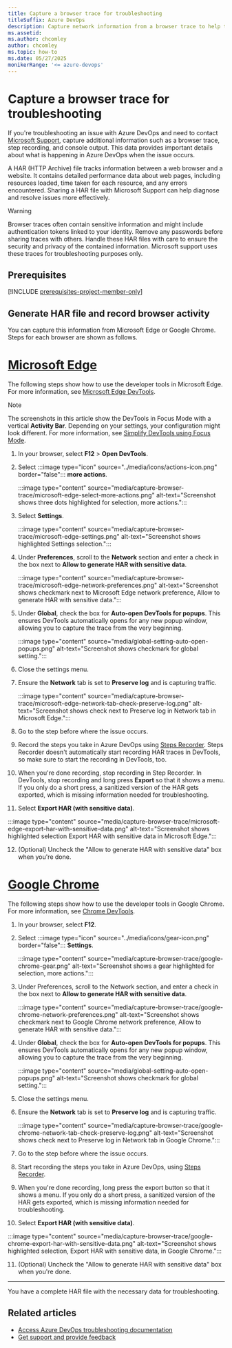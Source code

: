 ```yaml
---
title: Capture a browser trace for troubleshooting
titleSuffix: Azure DevOps
description: Capture network information from a browser trace to help troubleshoot issues with Azure DevOps.
ms.assetid: 
ms.author: chcomley
author: chcomley
ms.topic: how-to
ms.date: 05/27/2025
monikerRange: '<= azure-devops'
---
```


# Capture a browser trace for troubleshooting

If you're troubleshooting an issue with Azure DevOps and need to contact [Microsoft Support](provide-feedback.md), capture additional information such as a browser trace, step recording, and console output. This data provides important details about what is happening in Azure DevOps when the issue occurs.

A HAR (HTTP Archive) file tracks information between a web browser and a website. It contains detailed performance data about web pages, including resources loaded, time taken for each resource, and any errors encountered. Sharing a HAR file with Microsoft Support can help diagnose and resolve issues more effectively.

> [!WARNING]
> Browser traces often contain sensitive information and might include authentication tokens linked to your identity. Remove any passwords before sharing traces with others. Handle these HAR files with care to ensure the security and privacy of the contained information. Microsoft support uses these traces for troubleshooting purposes only.

## Prerequisites

[!INCLUDE [prerequisites-project-member-only](../includes/prerequisites-project-member-only.md)]

## Generate HAR file and record browser activity

You can capture this information from Microsoft Edge or Google Chrome. Steps for each browser are shown as follows.

# [Microsoft Edge](#tab/microsoft-edge)

The following steps show how to use the developer tools in Microsoft Edge. For more information, see [Microsoft Edge DevTools](/microsoft-edge/devtools-guide-chromium).

> [!NOTE]
> The screenshots in this article show the DevTools in Focus Mode with a vertical **Activity Bar**. Depending on your settings, your configuration might look different. For more information, see [Simplify DevTools using Focus Mode](/microsoft-edge/devtools-guide-chromium/experimental-features/focus-mode).

1. In your browser, select **F12** > **Open DevTools**.
2. Select :::image type="icon" source="../media/icons/actions-icon.png" border="false"::: **more actions**.

   :::image type="content" source="media/capture-browser-trace/microsoft-edge-select-more-actions.png" alt-text="Screenshot shows three dots highlighted for selection, more actions.":::

3. Select **Settings**.

   :::image type="content" source="media/capture-browser-trace/microsoft-edge-settings.png" alt-text="Screenshot shows highlighted Settings selection.":::

4. Under **Preferences**, scroll to the **Network** section and enter a check in the box next to **Allow to generate HAR with sensitive data**.

   :::image type="content" source="media/capture-browser-trace/microsoft-edge-network-preferences.png" alt-text="Screenshot shows checkmark next to Microsoft Edge network preference, Allow to generate HAR with sensitive data.":::

5. Under **Global**, check the box for **Auto-open DevTools for popups**. This ensures DevTools automatically opens for any new popup window, allowing you to capture the trace from the very beginning.

   :::image type="content" source="media/global-setting-auto-open-popups.png" alt-text="Screenshot shows checkmark for global setting.":::

6. Close the settings menu.
7. Ensure the **Network** tab is set to **Preserve log** and is capturing traffic.

   :::image type="content" source="media/capture-browser-trace/microsoft-edge-network-tab-check-preserve-log.png" alt-text="Screenshot shows check next to Preserve log in Network tab in Microsoft Edge.":::

8. Go to the step before where the issue occurs.
9. Record the steps you take in Azure DevOps using [Steps Recorder](https://support.microsoft.com/windows/record-steps-to-reproduce-a-problem-46582a9b-620f-2e36-00c9-04e25d784e47). Steps Recorder doesn't automatically start recording HAR traces in DevTools, so make sure to start the recording in DevTools, too.
10. When you're done recording, stop recording in Step Recorder. In DevTools, stop recording and long press **Export** so that it shows a menu. If you only do a short press, a sanitized version of the HAR gets exported, which is missing information needed for troubleshooting. 

11. Select **Export HAR (with sensitive data)**.	 

   :::image type="content" source="media/capture-browser-trace/microsoft-edge-export-har-with-sensitive-data.png" alt-text="Screenshot shows highlighted selection Export HAR with sensitive data in Microsoft Edge.":::

12. (Optional) Uncheck the "Allow to generate HAR with sensitive data" box when you're done.

# [Google Chrome](#tab/google-chrome)

The following steps show how to use the developer tools in Google Chrome. For more information, see [Chrome DevTools](https://developers.google.com/web/tools/chrome-devtools).

1. In your browser, select **F12**.
2. Select :::image type="icon" source="../media/icons/gear-icon.png" border="false"::: **Settings**.

   :::image type="content" source="media/capture-browser-trace/google-chrome-gear.png" alt-text="Screenshot shows a gear highlighted for selection, more actions.":::

3. Under Preferences, scroll to the Network section, and enter a check in the box next to **Allow to generate HAR with sensitive data**.

   :::image type="content" source="media/capture-browser-trace/google-chrome-network-preferences.png" alt-text="Screenshot shows checkmark next to Google Chrome network preference, Allow to generate HAR with sensitive data.":::

4. Under **Global**, check the box for **Auto-open DevTools for popups**. This ensures DevTools automatically opens for any new popup window, allowing you to capture the trace from the very beginning.

   :::image type="content" source="media/global-setting-auto-open-popups.png" alt-text="Screenshot shows checkmark for global setting.":::

5. Close the settings menu.
6. Ensure the **Network** tab is set to **Preserve log** and is capturing traffic.

   :::image type="content" source="media/capture-browser-trace/google-chrome-network-tab-check-preserve-log.png" alt-text="Screenshot shows check next to Preserve log in Network tab in Google Chrome.":::

7. Go to the step before where the issue occurs.
8. Start recording the steps you take in Azure DevOps, using [Steps Recorder](https://support.microsoft.com/windows/record-steps-to-reproduce-a-problem-46582a9b-620f-2e36-00c9-04e25d784e47).
9. When you're done recording, long press the export button so that it shows a menu. If you only do a short press, a sanitized version of the HAR gets exported, which is missing information needed for troubleshooting.
10.  Select **Export HAR (with sensitive data)**.	 

   :::image type="content" source="media/capture-browser-trace/google-chrome-export-har-with-sensitive-data.png" alt-text="Screenshot shows highlighted selection, Export HAR with sensitive data, in Google Chrome.":::

11. (Optional) Uncheck the "Allow to generate HAR with sensitive data" box when you're done.

---

You have a complete HAR file with the necessary data for troubleshooting.

## Related articles

- [Access Azure DevOps troubleshooting documentation](/troubleshoot/azure/devops/welcome-azure-devops)
- [Get support and provide feedback](provide-feedback.md)
